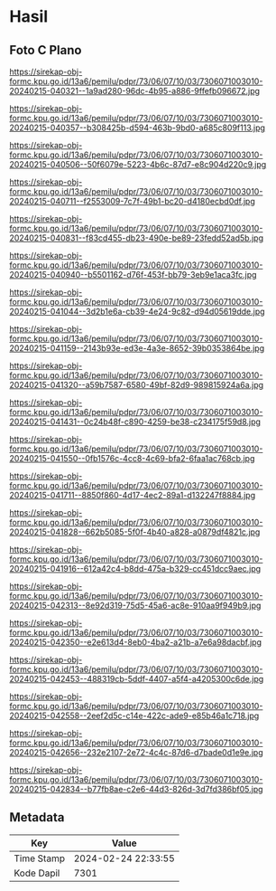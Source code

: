 # Hasil

## Foto C Plano

https://sirekap-obj-formc.kpu.go.id/13a6/pemilu/pdpr/73/06/07/10/03/7306071003010-20240215-040321--1a9ad280-96dc-4b95-a886-9ffefb096672.jpg

https://sirekap-obj-formc.kpu.go.id/13a6/pemilu/pdpr/73/06/07/10/03/7306071003010-20240215-040357--b308425b-d594-463b-9bd0-a685c809f113.jpg

https://sirekap-obj-formc.kpu.go.id/13a6/pemilu/pdpr/73/06/07/10/03/7306071003010-20240215-040506--50f6079e-5223-4b6c-87d7-e8c904d220c9.jpg

https://sirekap-obj-formc.kpu.go.id/13a6/pemilu/pdpr/73/06/07/10/03/7306071003010-20240215-040711--f2553009-7c7f-49b1-bc20-d4180ecbd0df.jpg

https://sirekap-obj-formc.kpu.go.id/13a6/pemilu/pdpr/73/06/07/10/03/7306071003010-20240215-040831--f83cd455-db23-490e-be89-23fedd52ad5b.jpg

https://sirekap-obj-formc.kpu.go.id/13a6/pemilu/pdpr/73/06/07/10/03/7306071003010-20240215-040940--b5501162-d76f-453f-bb79-3eb9e1aca3fc.jpg

https://sirekap-obj-formc.kpu.go.id/13a6/pemilu/pdpr/73/06/07/10/03/7306071003010-20240215-041044--3d2b1e6a-cb39-4e24-9c82-d94d05619dde.jpg

https://sirekap-obj-formc.kpu.go.id/13a6/pemilu/pdpr/73/06/07/10/03/7306071003010-20240215-041159--2143b93e-ed3e-4a3e-8652-39b0353864be.jpg

https://sirekap-obj-formc.kpu.go.id/13a6/pemilu/pdpr/73/06/07/10/03/7306071003010-20240215-041320--a59b7587-6580-49bf-82d9-989815924a6a.jpg

https://sirekap-obj-formc.kpu.go.id/13a6/pemilu/pdpr/73/06/07/10/03/7306071003010-20240215-041431--0c24b48f-c890-4259-be38-c234175f59d8.jpg

https://sirekap-obj-formc.kpu.go.id/13a6/pemilu/pdpr/73/06/07/10/03/7306071003010-20240215-041550--0fb1576c-4cc8-4c69-bfa2-6faa1ac768cb.jpg

https://sirekap-obj-formc.kpu.go.id/13a6/pemilu/pdpr/73/06/07/10/03/7306071003010-20240215-041711--8850f860-4d17-4ec2-89a1-d132247f8884.jpg

https://sirekap-obj-formc.kpu.go.id/13a6/pemilu/pdpr/73/06/07/10/03/7306071003010-20240215-041828--662b5085-5f0f-4b40-a828-a0879df4821c.jpg

https://sirekap-obj-formc.kpu.go.id/13a6/pemilu/pdpr/73/06/07/10/03/7306071003010-20240215-041916--612a42c4-b8dd-475a-b329-cc451dcc9aec.jpg

https://sirekap-obj-formc.kpu.go.id/13a6/pemilu/pdpr/73/06/07/10/03/7306071003010-20240215-042313--8e92d319-75d5-45a6-ac8e-910aa9f949b9.jpg

https://sirekap-obj-formc.kpu.go.id/13a6/pemilu/pdpr/73/06/07/10/03/7306071003010-20240215-042350--e2e613d4-8eb0-4ba2-a21b-a7e6a98dacbf.jpg

https://sirekap-obj-formc.kpu.go.id/13a6/pemilu/pdpr/73/06/07/10/03/7306071003010-20240215-042453--488319cb-5ddf-4407-a5f4-a4205300c6de.jpg

https://sirekap-obj-formc.kpu.go.id/13a6/pemilu/pdpr/73/06/07/10/03/7306071003010-20240215-042558--2eef2d5c-c14e-422c-ade9-e85b46a1c718.jpg

https://sirekap-obj-formc.kpu.go.id/13a6/pemilu/pdpr/73/06/07/10/03/7306071003010-20240215-042656--232e2107-2e72-4c4c-87d6-d7bade0d1e9e.jpg

https://sirekap-obj-formc.kpu.go.id/13a6/pemilu/pdpr/73/06/07/10/03/7306071003010-20240215-042834--b77fb8ae-c2e6-44d3-826d-3d7fd386bf05.jpg


## Metadata

| Key        | Value               |
| ---------- | ------------------- |
| Time Stamp | 2024-02-24 22:33:55 |
| Kode Dapil | 7301                |



